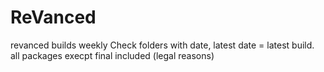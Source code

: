 # ReVanced
revanced builds weekly
Check folders with date, latest date = latest build. all packages execpt final included (legal reasons)

